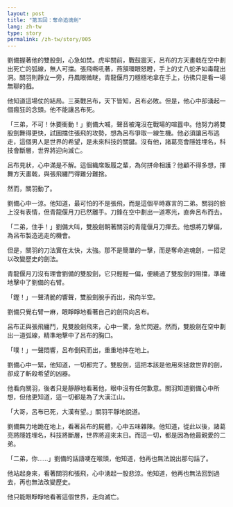 ```yaml
---
layout: post
title: "第五回：奪命追魂劍"
lang: zh-tw
type: story
permalink: /zh-tw/story/005
---
```

劉備握著他的雙股劍，心急如焚。虎牢關前，戰鼓震天，呂布的方天畫戟在空中劃出死亡的弧線，無人可擋。張飛嘶吼著，燕頷環眼怒瞪，手上的丈八蛇矛如毒龍出洞。關羽則靜立一旁，丹鳳眼微瞇，青龍偃月刀穩穩地拿在手上，彷彿只是看一場無聊的戲。

他知道這場仗的結局。三英戰呂布，天下皆知，呂布必敗。但是，他心中卻湧起一個瘋狂的念頭。他不能讓呂布死。

「三弟，不可！休要衝動！」劉備大喊，聲音被淹沒在戰場的喧囂中。他努力將雙股劍舞得更快，試圖擋住張飛的攻勢，想為呂布爭取一線生機。他必須讓呂布逃走，這個男人是世界的希望，是未來科技的關鍵。沒有他，諸葛亮會隱姓埋名，科技會斷層，世界將迎向滅亡。

呂布見狀，心中滿是不解。這個織席販履之輩，為何拼命相護？他顧不得多想，揮舞方天畫戟，與張飛纏鬥得難分難捨。

然而，關羽動了。

劉備心中一涼。他知道，最可怕的不是張飛，而是這個平時寡言的二弟。關羽的臉上沒有表情，但青龍偃月刀已然離手。刀鋒在空中劃出一道寒光，直奔呂布而去。

「二弟，住手！」劉備大叫，雙股劍朝著關羽的青龍偃月刀揮去。他想將刀擊偏，為呂布製造逃走的機會。

但是，關羽的刀法實在太快，太強。那不是簡單的一擊，而是奪命追魂劍，一招足以改變歷史的劍法。

青龍偃月刀沒有理會劉備的雙股劍，它只輕輕一偏，便繞過了雙股劍的阻擋，準確地擊中了劉備的右臂。

「鏗！」一聲清脆的響聲，雙股劍脫手而出，飛向半空。

劉備只覺右臂一麻，眼睜睜地看著自己的劍飛向呂布。

呂布正與張飛纏鬥，見雙股劍飛來，心中一驚，急忙閃避。然而，雙股劍在空中劃出一道弧線，精準地擊中了呂布的胸口。

「噗！」一聲悶響，呂布倒飛而出，重重地摔在地上。

劉備心中一緊，他知道，一切都完了。雙股劍，這把本該是他用來拯救世界的劍，卻成了斬殺希望的凶器。

他看向關羽，後者只是靜靜地看著他，眼中沒有任何歉意。關羽知道劉備心中所想，但他更知道，這一切都是為了大漢江山。

「大哥，呂布已死，大漢有望。」關羽平靜地說道。

劉備無力地跪在地上，看著呂布的屍體，心中五味雜陳。他知道，從此以後，諸葛亮將隱姓埋名，科技將斷層，世界將迎來末日。而這一切，都是因為他最親愛的二弟。

「二弟，你……」劉備的話語哽在喉頭，他知道，他再也無法說出那句話了。

他站起身來，看著關羽和張飛，心中湧起一股悲涼。他知道，他再也無法回到過去，再也無法改變歷史。

他只能眼睜睜地看著這個世界，走向滅亡。